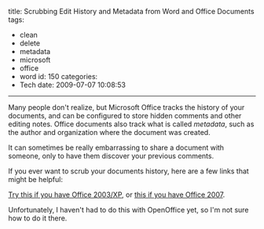 title: Scrubbing Edit History and Metadata from Word and Office Documents
tags:
  - clean
  - delete
  - metadata
  - microsoft
  - office
  - word
id: 150
categories:
  - Tech
date: 2009-07-07 10:08:53
---

Many people don't realize, but Microsoft Office tracks the history of your documents, and can be configured to store hidden comments and other editing notes. Office documents also track what is called _metadata_, such as the author and organization where the document was created.

It can sometimes be really embarrassing to share a document with someone, only to have them discover your previous comments.

If you ever want to scrub your documents history, here are a few links that might be helpful:

[Try this if you have Office 2003/XP](http://www.microsoft.com/downloads/details.aspx?FamilyID=144e54ed-d43e-42ca-bc7b-5446d34e5360&displaylang=en), or [this if you have Office 2007](http://office.microsoft.com/en-us/help/HA100375931033.aspx).

Unfortunately, I haven't had to do this with OpenOffice yet, so I'm not sure how to do it there.
